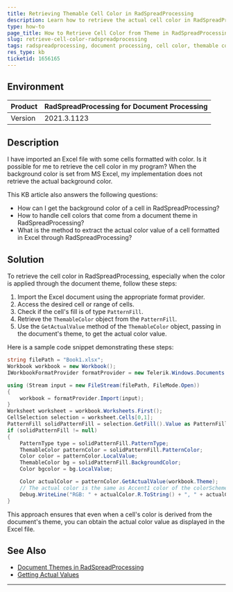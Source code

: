 ```yaml
---
title: Retrieving Themable Cell Color in RadSpreadProcessing
description: Learn how to retrieve the actual cell color in RadSpreadProcessing when the color comes from the document theme.
type: how-to
page_title: How to Retrieve Cell Color from Theme in RadSpreadProcessing
slug: retrieve-cell-color-radspreadprocessing
tags: radspreadprocessing, document processing, cell color, themable color, pattern fill
res_type: kb
ticketid: 1656165
---
```


## Environment

| Product | RadSpreadProcessing for Document Processing |
| --- | --- |
| Version | 2021.3.1123 |

## Description

I have imported an Excel file with some cells formatted with color. Is it possible for me to retrieve the cell color in my program? When the background color is set from MS Excel, my implementation does not retrieve the actual background color.

This KB article also answers the following questions:
- How can I get the background color of a cell in RadSpreadProcessing?
- How to handle cell colors that come from a document theme in RadSpreadProcessing?
- What is the method to extract the actual color value of a cell formatted in Excel through RadSpreadProcessing?

## Solution

To retrieve the cell color in RadSpreadProcessing, especially when the color is applied through the document theme, follow these steps:

1. Import the Excel document using the appropriate format provider.
2. Access the desired cell or range of cells.
3. Check if the cell's fill is of type `PatternFill`.
4. Retrieve the `ThemableColor` object from the `PatternFill`.
5. Use the `GetActualValue` method of the `ThemableColor` object, passing in the document's theme, to get the actual color value.

Here is a sample code snippet demonstrating these steps:

```csharp
string filePath = "Book1.xlsx";
Workbook workbook = new Workbook(); 
IWorkbookFormatProvider formatProvider = new Telerik.Windows.Documents.Spreadsheet.FormatProviders.OpenXml.Xlsx.XlsxFormatProvider();

using (Stream input = new FileStream(filePath, FileMode.Open))
{
    workbook = formatProvider.Import(input);
}
Worksheet worksheet = workbook.Worksheets.First();
CellSelection selection = worksheet.Cells[0,1]; 
PatternFill solidPatternFill = selection.GetFill().Value as PatternFill;
if (solidPatternFill != null)
{
    PatternType type = solidPatternFill.PatternType;
    ThemableColor patternColor = solidPatternFill.PatternColor;
    Color color = patternColor.LocalValue;
    ThemableColor bg = solidPatternFill.BackgroundColor;
    Color bgcolor = bg.LocalValue;

    Color actualColor = patternColor.GetActualValue(workbook.Theme);
    // The actual color is the same as Accent1 color of the colorScheme 
    Debug.WriteLine("RGB: " + actualColor.R.ToString() + ", " + actualColor.G.ToString() + ", " + actualColor.B.ToString());
}
```

This approach ensures that even when a cell's color is derived from the document's theme, you can obtain the actual color value as displayed in the Excel file.

## See Also

- [Document Themes in RadSpreadProcessing](https://docs.telerik.com/devtools/document-processing/libraries/radspreadprocessing/features/styling/document-themes)
- [Getting Actual Values](https://docs.telerik.com/devtools/document-processing/libraries/radspreadprocessing/features/styling/document-themes#getting-actual-values)

---
